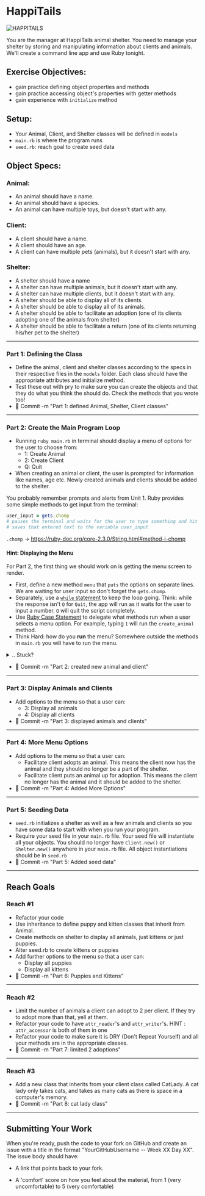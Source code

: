 # HappiTails

![HAPPITAILS](http://www.htpet.net/i/Logo.jpg)

 You are the manager at HappiTails animal shelter. You need to manage your shelter by storing and manipulating information about clients and animals. We'll create a command line app and use Ruby tonight.

## Exercise Objectives:

* gain practice defining object properties and methods
* gain practice accessing object's properties with getter methods
* gain experience with `initialize` method

## Setup:

- Your Animal, Client, and Shelter classes will be defined in `models`
- `main.rb` is where the program runs
- `seed.rb`: reach goal to create seed data

## Object Specs:

### Animal:

- An animal should have a name.
- An animal should have a species.
- An animal can have multiple toys, but doesn't start with any.

### Client:

- A client should have a name.
- A client should have an age.
- A client can have multiple pets (animals), but it doesn't start with any.

### Shelter:

- A shelter should have a name
- A shelter can have multiple animals, but it doesn't start with any.
- A shelter can have multiple clients, but it doesn't start with any.
- A shelter should be able to display all of its clients.
- A shelter should be able to display all of its animals.
- A shelter should be able to facilitate an adoption (one of its clients adopting one of the animals from shelter)
- A shelter should be able to facilitate a return (one of its clients returning his/her pet to the shelter)

<hr>

### Part 1: Defining the Class

- Define the animal, client and shelter classes according to the specs in their respective files in the `models` folder. Each class should have the appropriate attributes and initialize method.
- Test these out with pry to make sure you can create the objects and that they do what you think the should do. Check the methods that you wrote too!
- :dart: Commit -m "Part 1: defined Animal, Shelter, Client classes"

<hr>

### Part 2: Create the Main Program Loop

- Running `ruby main.rb` in terminal should display a menu of options for the user to choose from:
	- 1: Create Animal
	- 2: Create Client
	- Q: Quit
- When creating an animal or client, the user is prompted for information like names, age etc. Newly created animals and clients should be added to the shelter.

You probably remember prompts and alerts from Unit 1. Ruby provides some simple methods to get input from the terminal:

```ruby
user_input = gets.chomp
# pauses the terminal and waits for the user to type something and hit encounter
# saves that entered text to the variable user_input
```

`.chomp` -> https://ruby-doc.org/core-2.3.0/String.html#method-i-chomp

#### Hint: Displaying the Menu

For Part 2, the first thing we should work on is getting the menu screen to render.

- First, define a new method `menu` that `puts` the options on separate lines. We are waiting for user input so don't forget the `gets.chomp`.
- Separately, use a [`while` statement](https://www.tutorialspoint.com/ruby/ruby_loops.htm)  to keep the loop going. Think: while the response isn't `Q` for `Quit`, the app will run as it waits for the user to input a number. `Q` will quit the script completely.
- Use [Ruby Case Statement](http://www.skorks.com/2009/08/how-a-ruby-case-statement-works-and-what-you-can-do-with-it/) to delegate what methods run when a user selects a menu option. For example, typing `1` will run the `create_animal` method.
- Think Hard: how do you **run** the menu? Somewhere outside the methods in `main.rb` you will have to run the menu.

<details><summary>.. Stuck?</summary>
`main.rb` should have the following methods:
  - `menu`: lists all the options, listens for user input.
  - `while statement`: not technically a defined method, but this controls which method runs after a user inputs a number.
  - `create_animal`: Gets information from the user like animal name, species, and toys. Creates a new animal.
  - `create_client`: Gets information from the user like client name and age. Creates a new client.

  - How to run the menu? Since the `menu` method only displays options and waits for user input, we can save that user input in another variable: `response = menu`. Try that out after the menu. Voila!
  - The while statement is dependent on the response, so write a `case` for the response. Think: when `1`, fire the `create_animal` function.
</details>

- :dart: Commit -m "Part 2: created new animal and client"
<hr>

### Part 3: Display Animals and Clients

- Add options to the menu so that a user can:
	- 3: Display all animals
	- 4: Display all clients
- :dart: Commit -m "Part 3: displayed animals and clients"

<hr>

### Part 4: More Menu Options

- Add options to the menu so that a user can:
	- Facilitate client adopts an animal. This means the client now has the animal and they should no longer be a part of the shelter.
	- Facilitate client puts an animal up for adoption. This means the client no longer has the animal and it should be added to the shelter.
- :dart: Commit -m "Part 4: Added More Options"

<hr>

### Part 5: Seeding Data

- `seed.rb` initializes a shelter as well as a few animals and clients so you have some data to start with when you run your program.
- Require your seed file in your `main.rb` file. Your seed file will instantiate all your objects. You should no longer have `Client.new()` or `Shelter.new()` anywhere in your `main.rb` file. All object instantiations should be in `seed.rb`
- :dart: Commit -m "Part 5: Added seed data"

<hr>

## Reach Goals

### Reach #1
- Refactor your code
- Use inheritance to define puppy and kitten classes that inherit from Animal.
- Create methods on shelter to display all animals, just kittens or just puppies.
- Alter seed.rb to create kittens or puppies
- Add further options to the menu so that a user can:
	- Display all puppies
	- Display all kittens
- :dart: Commit -m "Part 6: Puppies and Kittens"

<hr>

### Reach #2
- Limit the number of animals a client can adopt to 2 per client. If they try to adopt more than that, yell at them.
- Refactor your code to have `attr_reader`'s and `attr_writer`'s. HINT : `attr_accessor` is both of them in one
- Refactor your code to make sure it is DRY (Don't Repeat Yourself) and all your methods are in the appropriate classes.
- :dart: Commit -m "Part 7: limited 2 adoptions"

<hr>

### Reach #3

- Add a new class that inherits from your client class called CatLady. A cat lady only takes cats, and takes as many cats as there is space in a computer's memory.
- :dart: Commit -m "Part 8: cat lady class"

<hr>

## Submitting Your Work

When you're ready, push the code to your fork on GitHub and create an issue with
a title in the format "YourGitHubUsername -- Week XX Day XX".
The issue body should have:

-   A link that points back to your fork.

-   A 'comfort' score on how you feel about the material, from 1 (very
    uncomfortable) to 5 (very comfortable)
